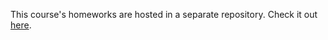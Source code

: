 This course's homeworks are hosted in a separate repository. Check it out [here](https://github.com/kkKaan/dynamic-systems-homeworks).